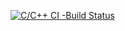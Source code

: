 
[![C/C++ CI -Build Status](https://github.com/Sakshiishah/M1_March2022/actions/workflows/c-cpp.yml/badge.svg?branch=main)](https://github.com/Sakshiishah/M1_March2022/actions/workflows/c-cpp.yml)
